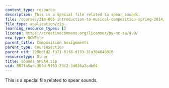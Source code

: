 ```yaml
---
content_type: resource
description: This is a special file related to spear sounds.
file: /courses/21m-065-introduction-to-musical-composition-spring-2014/087fa5ad303d9f5323f23d036a2cdb64_sounds_SPEAR.zip
file_type: application/zip
learning_resource_types: []
license: https://creativecommons.org/licenses/by-nc-sa/4.0/
ocw_type: OCWFile
parent_title: Composition Assignments
parent_type: CourseSection
parent_uid: 229bd1d2-f371-61f8-d193-31a304846016
resourcetype: Other
title: sounds_SPEAR.zip
uid: 087fa5ad-303d-9f53-23f2-3d036a2cdb64
---
```

This is a special file related to spear sounds.